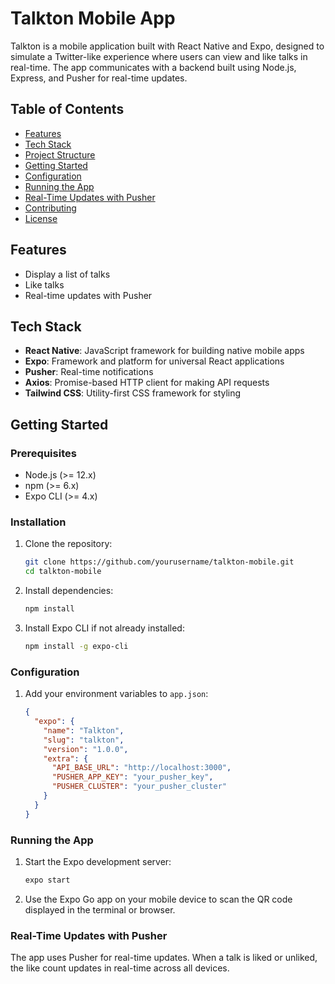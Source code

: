 # Talkton Mobile App

Talkton is a mobile application built with React Native and Expo, designed to simulate a Twitter-like experience where users can view and like talks in real-time. 
The app communicates with a backend built using Node.js, Express, and Pusher for real-time updates.

## Table of Contents

- [Features](#features)
- [Tech Stack](#tech-stack)
- [Project Structure](#project-structure)
- [Getting Started](#getting-started)
- [Configuration](#configuration)
- [Running the App](#running-the-app)
- [Real-Time Updates with Pusher](#real-time-updates-with-pusher)
- [Contributing](#contributing)
- [License](#license)

## Features

- Display a list of talks
- Like talks
- Real-time updates with Pusher

## Tech Stack

- **React Native**: JavaScript framework for building native mobile apps
- **Expo**: Framework and platform for universal React applications
- **Pusher**: Real-time notifications
- **Axios**: Promise-based HTTP client for making API requests
- **Tailwind CSS**: Utility-first CSS framework for styling


## Getting Started

### Prerequisites

- Node.js (>= 12.x)
- npm (>= 6.x)
- Expo CLI (>= 4.x)

### Installation

1. Clone the repository:
    ```sh
    git clone https://github.com/yourusername/talkton-mobile.git
    cd talkton-mobile
    ```

2. Install dependencies:
    ```sh
    npm install
    ```

3. Install Expo CLI if not already installed:
    ```sh
    npm install -g expo-cli
    ```

### Configuration

1. Add your environment variables to `app.json`:

   ```json
   {
     "expo": {
       "name": "Talkton",
       "slug": "talkton",
       "version": "1.0.0",
       "extra": {
         "API_BASE_URL": "http://localhost:3000",
         "PUSHER_APP_KEY": "your_pusher_key",
         "PUSHER_CLUSTER": "your_pusher_cluster"
       }
     }
   }

### Running the App

1. Start the Expo development server:
    ```sh
    expo start
    ```

2. Use the Expo Go app on your mobile device to scan the QR code displayed in the terminal or browser.

### Real-Time Updates with Pusher

The app uses Pusher for real-time updates. When a talk is liked or unliked, the like count updates in real-time across all devices.

